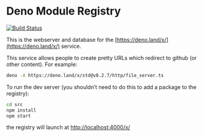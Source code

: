 # Deno Module Registry

[![Build Status](https://travis-ci.com/denoland/registry.svg?branch=master)](https://travis-ci.com/denoland/registry)

This is the webserver and database for the [https://deno.land/x/](https://deno.land/x/) service.

This service allows people to create pretty URLs which redirect to github (or
other content). For example:

```sh
deno -A https://deno.land/x/std@v0.2.7/http/file_server.ts
```

To run the dev server (you shouldn’t need to do this to add a package to the registry):

```sh
cd src
npm install
npm start
```

the registry will launch at [http://localhost:4000/x/](http://localhost:4000/x/)
